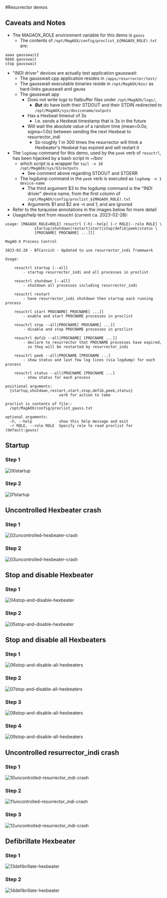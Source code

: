 #Resurrector demos

## Caveats and Notes

- The MAGAOX_ROLE environment variable for this demo is ```gauss```
  - The contents of  ```/opt/MagAOX/config/proclist_${MAGAOX_ROLE).txt``` are:
```
aaaa gausswait2
bbbb gausswait
stop gausswait
```
- "INDI driver" devices are actually test application gausswait:
  - The gausswait.cpp application resides in ```/apps/resurrector/test/```
  - The gausswait executable binaries reside in ```/opt/MagAOX/bin/``` as hard-links gausswait and gauss
  - The gausswait app
    - Does not write logs to flatbuffer files under ```/opt/MagAOX/logs/```,
      - **_But_** do have both their STDOUT and their STDIN redirected to ```/opt/MagAOX/sys/devicename/outputs```
    - Has a Hexbeat timeout of 3s
      - I.e. sends a Hexbeat timestamp that is 3s in the future
    - Will wait the absolute value of a random time (mean=0.0s; sigma=1.0s) between sending the next Hexbeat to resurrector_indi
      - So roughly 1 in 300 times the resurrector will think a Hexbeater's Hexbeat has expired and will restart it
- The ```logdump``` command for this demo, used by the ```peek``` verb of ```resuctrl```, has been hijacked by a bash script in ~/bin/
  - which script is a wrapper for ```tail -n 10 /opt/MagAOX/sys/$3/outputs```
    - See comment above regarding STDOUT and STDERR
  - The logdump command in the ```peek``` verb is executed as ```logdump -n 1 device-name```
    - The third argument \$3 to the logdump command is the "INDI driver" device name, from the first column of ```/opt/MagAOX/config/proclist_${MAGAOX_ROLE).txt```
    - Arguments \$1 and \$2 are -n and 1, and are ignored
- Refer to the turquoise annotations in the images below for more detail
- Usage/help text from resuctrl (current ca. 2023-02-28):
```
usage: [MAGAOX_ROLE=ROLE] resuctrl [-h|--help] [-r ROLE|--role ROLE] \
             startup|shutdown|restart|start|stop|defib|peek|status \
             [PROCNAME[ PROCNAME[ ...]]]

MagAO-X Process Control

2023-02-28 - BTCarcich - Updated to use resurrector_indi framework

Usage:

    resuctrl startup [--all]
        - startup resurrector_indi and all processes in proclist

    resuctrl shutdown [--all]
        - shutdown all processes including resurrector_indi

    resuctrl restart
        - have resurrector_indi shutdown then startup each running process

    resuctrl start PROCNAME[ PROCNAME[ ...]]
        - enable and start PROCNAME processes in proclist

    resuctrl stop --all|PROCNAME[ PROCNAME[ ...]]
        - disable and stop PROCNAME processes in proclist

    resuctrl defib --all|PROCNAME[ [PROCNAME ...]]
        - declare to resurrector that PROCNAME processes have expired,
          so they will be restarted by resurrector_indi

    resuctrl peek --all|PROCNAME [PROCNAME ...]
        - show status and last few log lines (via logdump) for each process

    resuctrl status --all|PROCNAME [PROCNAME ...]
        - show status for each process

positional arguments:
  {startup,shutdown,restart,start,stop,defib,peek,status}
                        verb for action to take

proclist is contents of file::
  /opt/MagAOX/config/proclist_gauss.txt

optional arguments:
  -h, --help            show this help message and exit
  -r ROLE, --role ROLE  Specify role to read proclist for (default:gauss)
```

## Startup

### Step 1
![00startup](zzimages/00startup.png)
### Step 2
![01startup](zzimages/01startup.png)

## Uncontrolled Hexbeater crash

### Step 1
![02uncontrolled-hexbeater-crash](zzimages/02uncontrolled-hexbeater-crash.png)
### Step 2
![03uncontrolled-hexbeater-crash](zzimages/03uncontrolled-hexbeater-crash.png)

## Stop and disable Hexbeater

### Step 1
![04stop-and-disable-hexbeater](zzimages/04stop-and-disable-hexbeater.png)
### Step 2
![05stop-and-disable-hexbeater](zzimages/05stop-and-disable-hexbeater.png)

## Stop and disable all Hexbeaters

### Step 1
![06stop-and-disable-all-hexbeaters](zzimages/06stop-and-disable-all-hexbeaters.png)
### Step 2
![07stop-and-disable-all-hexbeaters](zzimages/07stop-and-disable-all-hexbeaters.png)
### Step 3
![08stop-and-disable-all-hexbeaters](zzimages/08stop-and-disable-all-hexbeaters.png)
### Step 4
![09stop-and-disable-all-hexbeaters](zzimages/09stop-and-disable-all-hexbeaters.png)

## Uncontrolled resurrector_indi crash

### Step 1
![10uncontrolled-resurrector_indi-crash](zzimages/10uncontrolled-resurrector_indi-crash.png)
### Step 2
![11uncontrolled-resurrector_indi-crash](zzimages/11uncontrolled-resurrector_indi-crash.png)
### Step 3
![12uncontrolled-resurrector_indi-crash](zzimages/12uncontrolled-resurrector_indi-crash.png)

## Defibrillate Hexbeater

### Step 1
![13defibrillate-hexbeater](zzimages/13defibrillate-hexbeater.png)
### Step 2
![14defibrillate-hexbeater](zzimages/14defibrillate-hexbeater.png)
